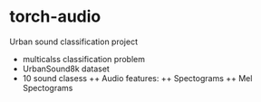 # torch-audio
Urban sound classification project
* multicalss classification problem
* UrbanSound8k dataset
* 10 sound clasess
++ Audio features: 
++ Spectograms
++ Mel Spectograms
